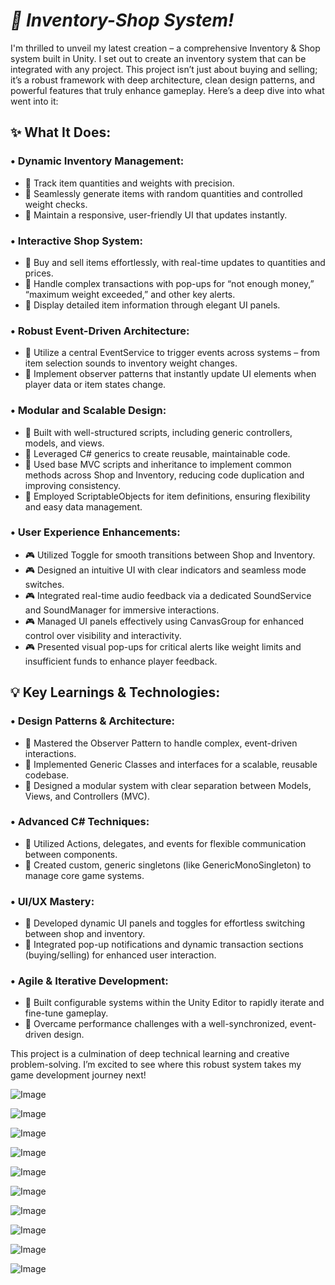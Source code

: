# ***🚀 Inventory-Shop System!***
I'm thrilled to unveil my latest creation – a comprehensive Inventory & Shop system built in Unity. I set out to create an inventory system that can be integrated with any project. This project isn’t just about buying and selling; it’s a robust framework with deep architecture, clean design patterns, and powerful features that truly enhance gameplay. Here’s a deep dive into what went into it:

## **✨ What It Does:**
### **• Dynamic Inventory Management:**
- 🔹 Track item quantities and weights with precision.
- 🔹 Seamlessly generate items with random quantities and controlled weight checks.
- 🔹 Maintain a responsive, user-friendly UI that updates instantly.

### **• Interactive Shop System:**
- 🛒 Buy and sell items effortlessly, with real-time updates to quantities and prices.
- 🛒 Handle complex transactions with pop-ups for “not enough money,” “maximum weight exceeded,” and other key alerts.
- 🛒 Display detailed item information through elegant UI panels.

### **• Robust Event-Driven Architecture:**
- 🔄 Utilize a central EventService to trigger events across systems – from item selection sounds to inventory weight changes.
- 🔄 Implement observer patterns that instantly update UI elements when player data or item states change.

### **• Modular and Scalable Design:**
- 🔧 Built with well-structured scripts, including generic controllers, models, and views.
- 🔧 Leveraged C# generics to create reusable, maintainable code.
- 🔧 Used base MVC scripts and inheritance to implement common methods across Shop and Inventory, reducing code duplication and improving consistency.
- 🔧 Employed ScriptableObjects for item definitions, ensuring flexibility and easy data management.

### **• User Experience Enhancements:**
- 🎮 Utilized Toggle for smooth transitions between Shop and Inventory.
- 🎮 Designed an intuitive UI with clear indicators and seamless mode switches.
- 🎮 Integrated real-time audio feedback via a dedicated SoundService and SoundManager for immersive interactions.
- 🎮 Managed UI panels effectively using CanvasGroup for enhanced control over visibility and interactivity.
- 🎮 Presented visual pop-ups for critical alerts like weight limits and insufficient funds to enhance player feedback.

## **💡 Key Learnings & Technologies:**
### **• Design Patterns & Architecture:**
- 🔹 Mastered the Observer Pattern to handle complex, event-driven interactions.
- 🔹 Implemented Generic Classes and interfaces for a scalable, reusable codebase.
- 🔹 Designed a modular system with clear separation between Models, Views, and Controllers (MVC).

### **• Advanced C# Techniques:**
- 🔹 Utilized Actions, delegates, and events for flexible communication between components.
- 🔹 Created custom, generic singletons (like GenericMonoSingleton) to manage core game systems.

### **• UI/UX Mastery:**
- 🔹 Developed dynamic UI panels and toggles for effortless switching between shop and inventory.
- 🔹 Integrated pop-up notifications and dynamic transaction sections (buying/selling) for enhanced user interaction.

### **• Agile & Iterative Development:**
- 🔹 Built configurable systems within the Unity Editor to rapidly iterate and fine-tune gameplay.
- 🔹 Overcame performance challenges with a well-synchronized, event-driven design.

This project is a culmination of deep technical learning and creative problem-solving. I’m excited to see where this robust system takes my game development journey next!

![Image](https://github.com/user-attachments/assets/cb40eef5-947d-4257-8476-770d5f1b1db6)

![Image](https://github.com/user-attachments/assets/15aceaba-9943-4bee-9f79-92191dccd581)

![Image](https://github.com/user-attachments/assets/1dcef6ad-ddf8-4efc-bb8a-c77b24ee6449)

![Image](https://github.com/user-attachments/assets/09ef28fd-f6d0-4f8c-9b81-a6f325b18b0b)

![Image](https://github.com/user-attachments/assets/d4143c92-8d67-46d8-aad3-301af9852dd3)

![Image](https://github.com/user-attachments/assets/e5eec387-6a7a-4cfd-b4a3-091760163d74)

![Image](https://github.com/user-attachments/assets/858e4c26-9bad-4063-91d3-71c27fd2dcbd)

![Image](https://github.com/user-attachments/assets/4e3866c0-ea7c-4c3b-b4a9-1036a9fa54af)

![Image](https://github.com/user-attachments/assets/642e7458-4051-4564-a5df-2878b7faa0eb)

![Image](https://github.com/user-attachments/assets/72de53d2-cbcf-470b-9633-4954971467ed)
